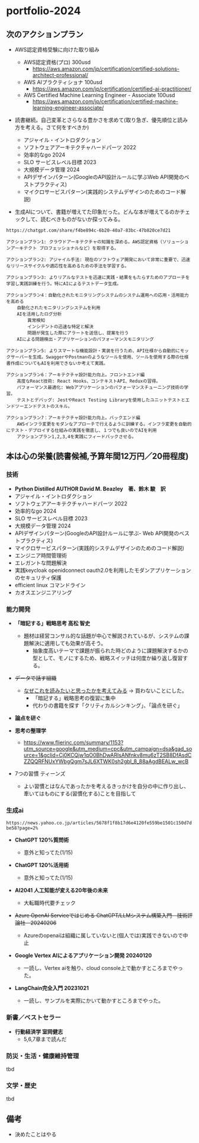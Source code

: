 # portfolio-2024

## 次のアクションプラン

- AWS認定資格受験に向けた取り組み
  - AWS認定資格(プロ) 300usd
    - https://aws.amazon.com/jp/certification/certified-solutions-architect-professional/
  - AWS AIプラクティショナ 100usd
    - https://aws.amazon.com/jp/certification/certified-ai-practitioner/
  - AWS Certified Machine Learning Engineer - Associate 100usd
    - https://aws.amazon.com/jp/certification/certified-machine-learning-engineer-associate/

- 読書継続。自己変革とさらなる豊かさを求めて(取り急ぎ、優先順位と読み方を考える。さて何をすべきか)
  - アジャイル・イントロダクション 
  - ソフトウェアアーキテクチャハードパーツ 2022
  - 効率的なgo 2024
  - SLO サービスレベル目標 2023
  - 大規模データ管理 2024
  - APIデザインパターン(GoogleのAPI設計ルールに学ぶWeb API開発のベストプラクティス)
  - マイクロサービスパターン(実践的システムデザインのためのコード解説)

- 生成AIについて、書籍が増えてた印象だった。どんな本が増えてるのかチェックして、読むべきものがないか探ってみる。

```
https://chatgpt.com/share/f4be894c-6b20-40a7-83bc-47b820ce7d21

アクションプラン1: クラウドアーキテクチャの知識を深める。AWS認定資格（ソリューションアーキテクト プロフェッショナルなど）を取得する。

アクションプラン2: アジャイル手法: 現在のソフトウェア開発において非常に重要で、迅速なリリースサイクルや適応性を高めるための手法を学習する。

アクションプラン3: よりリアルなテストを迅速に実践・結果をもたらすためのアプローチを学習し実践訓練を行う。特にAIによるテストデータ生成。

アクションプラン4：自動化されたモニタリングシステムのシステム運用への応用・活用能力を高める
    自動化されたモニタリングシステムを利用
    AIを活用したログ分析
        異常検知
        インシデントの迅速な特定と解決
        問題が発生した際にアラートを送信し、提案を行う
    AIによる問題検出・アプリケーションのパフォーマンスモニタリング

アクションプラン5: よりスマートな機能設計・実装を行うため、API仕様から自動的にモックサーバーを生成。SwaggerやPostmanのようなツールを使用、ツールを使用する際の仕様書作成についてもAIを利用できないか考えて実践。

アクションプラン6：アーキテクチャ設計能力向上。フロントエンド編
    高度なReact技術: React Hooks、コンテキストAPI、Reduxの習得。
    パフォーマンス最適化: Webアプリケーションのパフォーマンスチューニング技術の学習。
    テストとデバッグ: JestやReact Testing Libraryを使用したユニットテストとエンドツーエンドテストのスキル。

アクションプラン7：アーキテクチャ設計能力向上。バックエンド編
    AWSインフラ変更をモダンなアプローチで行えるように訓練する。インフラ変更を自動的にテスト・デプロイする仕組みの実践を徹底し、１つでも良いのでAIを利用
    アクションプラン1,2,3,4を実践にフィードバックさせる。
```


## 本は心の栄養(読書候補,予算年間12万円／20冊程度)

### 技術

- **Python Distilled AUTHOR David M. Beazley　著、鈴木 駿　訳**
- アジャイル・イントロダクション
- ソフトウェアアーキテクチャハードパーツ 2022
- 効率的なgo 2024
- SLO サービスレベル目標 2023
- 大規模データ管理 2024
- APIデザインパターン(GoogleのAPI設計ルールに学ぶ- Web API開発のベストプラクティス)
- マイクロサービスパターン(実践的システムデザインのためのコード解説)
- エンジニア時間管理術
- エレガントな問題解決
- 実践keycloak openidconnect oauth2.0を利用したモダンアプリケーションのセキュリティ保護
- efficient linux コマンドライン
- カオスエンジニアリング

### 能力開発

- **「暗記する」戦略思考 高松 智史**
  - 題材は経営コンサル的な話題が中心で解説されているが、システムの課題解決に適用しても効果が高そう。
    - 抽象度高いテーマで課題が振られた時どのように課題解決するかの型として、モノにするため、戦略スイッチは何度か繰り返し復習する。

- ~~データで話す組織~~
  - [なぜこれを読みたいと思ったかを考えてみる](https://github.com/Eigo-Mt-Fuji/portfolio-2024/blob/main/docs/%E8%81%B7%E8%83%BD%E9%96%8B%E7%99%BA/2024%E5%B9%B42%E6%9C%8811%E6%97%A5_%E3%83%87%E3%83%BC%E3%82%BF%E3%81%A7%E8%A9%B1%E3%81%99%E7%B5%84%E7%B9%94%E3%81%A8%E3%81%84%E3%81%86%E6%9B%B8%E7%B1%8D%E3%82%92%E3%81%AA%E3%81%9C%E8%AA%AD%E3%82%80.md) -> 買わないことにした。
    - 「暗記する」戦略思考の復習に集中
    - 代わりの書籍を探す「クリティカルシンキング」、「論点を研ぐ」

- **論点を研ぐ**

- **思考の整理学**
  - https://www.flierinc.com/summary/1153?utm_source=google&utm_medium=cpc&utm_campaign=dsa&gad_source=1&gclid=Cj0KCQjw1qO0BhDwARIsANfnkv8mu6zT2SB8DfAsdCZZQQRFNUxYWbgQgm7sJL6XTWK0sh2gbI_8_88aAgdBEALw_wcB

- 7つの習慣 ティーンズ
  - よい習慣とはなんであったかを考えるきっかけを自分の中に作り出し、牽いてはものにする(習慣化する)ことを目指して

### 生成ai

`https://news.yahoo.co.jp/articles/5678f1f8b17d6e4120fe559be1501c150d7dbe58?page=2%`

- **ChatGPT 120%質問術**
  - 意外と知ってた(1/15)
- **ChatGPT 120%活用術**
  - 意外と知ってた(1/15)
- **AI2041 人工知能が変える20年後の未来**
  - 大転職時代要チェック

- ~~Azure OpenAI Serviceではじめる ChatGPT/LLMシステム構築入門　技術評論社　20240206~~
  - Azureのopenaiは組織に属していないと(個人では)実践できないので中止
- **Google Vertex AIによるアプリケーション開発 20240120**
  - 一読し、Vertex aiを触り、cloud console上で動かすところまでやった。
- **LangChain完全入門 20231021**
  - 一読し、サンプルを実際にかいて動かすところまでやった。

### 新書／ベストセラー

- **行動経済学 室岡健志**
  - 5,6,7章まで読んだ

### 防災・生活・健康維持管理

tbd

### 文学・歴史

tbd


## 備考

- 決めたことはやる

